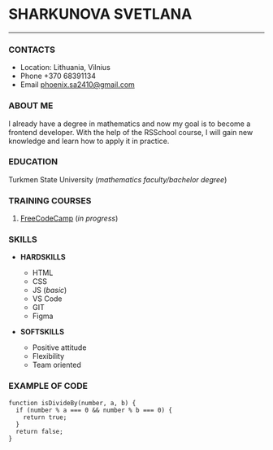 # SHARKUNOVA SVETLANA
*****

### CONTACTS

* Location: Lithuania, Vilnius
* Phone  +370 68391134
* Email phoenix.sa2410@gmail.com

### ABOUT ME

I already have a degree in mathematics and now my goal is to become a frontend developer. With the help of the RSSchool course, I will gain new knowledge and learn how to apply it in practice.

### EDUCATION

Turkmen State University (*mathematics faculty/bachelor degree*)

### TRAINING COURSES

1. [FreeCodeCamp](https://www.freecodecamp.org/learn) (*in progress*)

### SKILLS

* **HARDSKILLS**
    * HTML
    * CSS
    * JS (*basic*)
    * VS Code
    * GIT
    * Figma

* **SOFTSKILLS**  
    * Positive attitude
    * Flexibility
    * Team oriented
 
### EXAMPLE OF CODE

```  
function isDivideBy(number, a, b) {
  if (number % a === 0 && number % b === 0) {
    return true;
  }
  return false;
}

```

